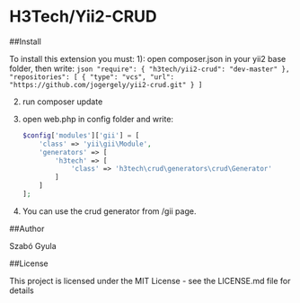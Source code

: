 # H3Tech/Yii2-CRUD #

##Install

To install this extension you must:
1): open composer.json in your yii2 base folder, then write: 
	````json
	"require": {
		"h3tech/yii2-crud": "dev-master"
    },
	"repositories": [
        {
            "type": "vcs",
            "url":  "https://github.com/jogergely/yii2-crud.git"
        }
    ]
	````


2. run composer update

3. open web.php in config folder and write:
	````php
	$config['modules']['gii'] = [
        'class' => 'yii\gii\Module',
        'generators' => [
            'h3tech' => [
                'class' => 'h3tech\crud\generators\crud\Generator'
            ]
        ]
    ];
	````

4. You can use the crud generator from /gii page.

##Author

Szabó Gyula

##License

This project is licensed under the MIT License - see the LICENSE.md file for details
